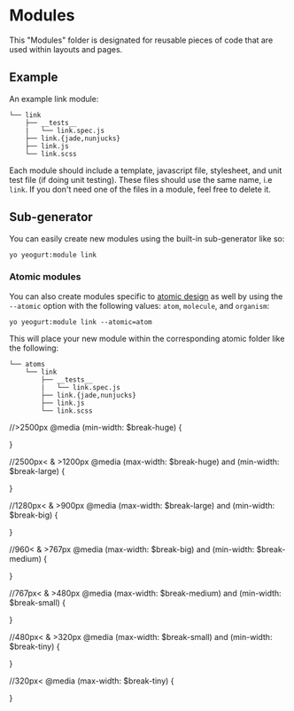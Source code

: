 # Modules

This "Modules" folder is designated for reusable pieces of code that are used within layouts and pages.

## Example

An example link module:

```
└── link
    ├── __tests__
    |   └── link.spec.js
    ├── link.{jade,nunjucks}
    ├── link.js
    └── link.scss
```

Each module should include a template, javascript file, stylesheet, and unit test file (if doing unit testing).
These files should use the same name, i.e `link`. If you don't need one of the files in a module, feel free to delete it.

## Sub-generator

You can easily create new modules using the built-in sub-generator like so:

```
yo yeogurt:module link
```

### Atomic modules

You can also create modules specific to [atomic design](http://patternlab.io/about.html) as well
by using the `--atomic` option with the following values: `atom`, `molecule`, and `organism`:

```
yo yeogurt:module link --atomic=atom
```

This will place your new module within the corresponding atomic folder like the following:

```
└── atoms
    └── link
        ├── __tests__
        |   └── link.spec.js
        ├── link.{jade,nunjucks}
        ├── link.js
        └── link.scss
```







//>2500px
@media (min-width: $break-huge) {

}


//2500px< & >1200px
@media (max-width: $break-huge) and (min-width: $break-large) {

}



//1280px< & >900px
@media (max-width: $break-large) and (min-width: $break-big) {

}



//960< & >767px
@media (max-width: $break-big) and (min-width: $break-medium) {

}



//767px< & >480px
@media (max-width: $break-medium) and (min-width: $break-small) {

}



//480px< & >320px
@media (max-width: $break-small) and (min-width: $break-tiny) {

}



//320px<
@media (max-width: $break-tiny) {

}


